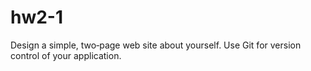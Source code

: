 # hw2-1

Design a simple, two‐page web site about yourself. Use Git for version control of your application.